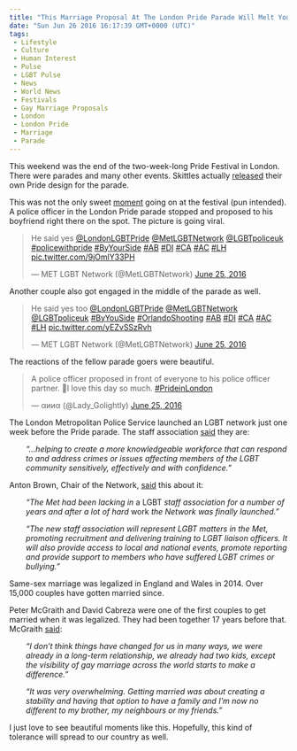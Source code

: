 ```yaml
---
title: "This Marriage Proposal At The London Pride Parade Will Melt Your Heart"
date: "Sun Jun 26 2016 16:17:39 GMT+0000 (UTC)"
tags: 
 - Lifestyle
 - Culture
 - Human Interest
 - Pulse
 - LGBT Pulse
 - News
 - World News
 - Festivals
 - Gay Marriage Proposals
 - London
 - London Pride
 - Marriage
 - Parade
---
```

<p>This weekend was the end of the two-week-long Pride Festival in London. There were parades and many other events. Skittles actually <a href="http://www.liberalamerica.org/2016/06/26/skittles-released-an-lgbt-pride-design-and-it-is-pretty-awesome-tweets-and-video/">released</a> their own Pride design for the parade.</p><p>This was not the only sweet <a href="https://www.buzzfeed.com/laurasilver/a-london-police-officer-proposed-to-his-partner-at-pride-and?bffbmain&amp;utm_term=.npV90G37A#.onrgXnQxP" onclick="__gaTracker(&apos;send&apos;, &apos;event&apos;, &apos;outbound-article&apos;, &apos;https://www.buzzfeed.com/laurasilver/a-london-police-officer-proposed-to-his-partner-at-pride-and?bffbmain&amp;utm_term=.npV90G37A#.onrgXnQxP&apos;, &apos;moment&apos;);">moment</a> going on at the festival (pun intended). A police officer in the London Pride parade stopped and proposed to his boyfriend right there on the spot. The picture is going viral.</p><blockquote class="twitter-tweet" data-width="500"><p lang="en" dir="ltr">He said yes <a href="https://twitter.com/LondonLGBTPride" onclick="__gaTracker(&apos;send&apos;, &apos;event&apos;, &apos;outbound-article&apos;, &apos;https://twitter.com/LondonLGBTPride&apos;, &apos;@LondonLGBTPride&apos;);">@LondonLGBTPride</a> <a href="https://twitter.com/MetLGBTNetwork" onclick="__gaTracker(&apos;send&apos;, &apos;event&apos;, &apos;outbound-article&apos;, &apos;https://twitter.com/MetLGBTNetwork&apos;, &apos;@MetLGBTNetwork&apos;);">@MetLGBTNetwork</a> <a href="https://twitter.com/LGBTpoliceuk" onclick="__gaTracker(&apos;send&apos;, &apos;event&apos;, &apos;outbound-article&apos;, &apos;https://twitter.com/LGBTpoliceuk&apos;, &apos;@LGBTpoliceuk&apos;);">@LGBTpoliceuk</a> <a href="https://twitter.com/hashtag/policewithpride?src=hash" onclick="__gaTracker(&apos;send&apos;, &apos;event&apos;, &apos;outbound-article&apos;, &apos;https://twitter.com/hashtag/policewithpride?src=hash&apos;, &apos;#policewithpride&apos;);">#policewithpride</a> <a href="https://twitter.com/hashtag/ByYourSide?src=hash" onclick="__gaTracker(&apos;send&apos;, &apos;event&apos;, &apos;outbound-article&apos;, &apos;https://twitter.com/hashtag/ByYourSide?src=hash&apos;, &apos;#ByYourSide&apos;);">#ByYourSide</a> <a href="https://twitter.com/hashtag/AB?src=hash" onclick="__gaTracker(&apos;send&apos;, &apos;event&apos;, &apos;outbound-article&apos;, &apos;https://twitter.com/hashtag/AB?src=hash&apos;, &apos;#AB&apos;);">#AB</a> <a href="https://twitter.com/hashtag/DI?src=hash" onclick="__gaTracker(&apos;send&apos;, &apos;event&apos;, &apos;outbound-article&apos;, &apos;https://twitter.com/hashtag/DI?src=hash&apos;, &apos;#DI&apos;);">#DI</a> <a href="https://twitter.com/hashtag/CA?src=hash" onclick="__gaTracker(&apos;send&apos;, &apos;event&apos;, &apos;outbound-article&apos;, &apos;https://twitter.com/hashtag/CA?src=hash&apos;, &apos;#CA&apos;);">#CA</a> <a href="https://twitter.com/hashtag/AC?src=hash" onclick="__gaTracker(&apos;send&apos;, &apos;event&apos;, &apos;outbound-article&apos;, &apos;https://twitter.com/hashtag/AC?src=hash&apos;, &apos;#AC&apos;);">#AC</a> <a href="https://twitter.com/hashtag/LH?src=hash" onclick="__gaTracker(&apos;send&apos;, &apos;event&apos;, &apos;outbound-article&apos;, &apos;https://twitter.com/hashtag/LH?src=hash&apos;, &apos;#LH&apos;);">#LH</a> <a href="https://t.co/9jOmlY33PH" onclick="__gaTracker(&apos;send&apos;, &apos;event&apos;, &apos;outbound-article&apos;, &apos;https://t.co/9jOmlY33PH&apos;, &apos;pic.twitter.com/9jOmlY33PH&apos;);">pic.twitter.com/9jOmlY33PH</a></p>
<p>&#x2014; MET LGBT Network (@MetLGBTNetwork) <a href="https://twitter.com/MetLGBTNetwork/status/746694905515347969" onclick="__gaTracker(&apos;send&apos;, &apos;event&apos;, &apos;outbound-article&apos;, &apos;https://twitter.com/MetLGBTNetwork/status/746694905515347969&apos;, &apos;June 25, 2016&apos;);">June 25, 2016</a></p></blockquote><p><script async src="//platform.twitter.com/widgets.js" charset="utf-8"></script></p><p>Another couple also got engaged in the middle of the parade as well.</p><blockquote class="twitter-tweet" data-width="500"><p lang="en" dir="ltr">He said yes too <a href="https://twitter.com/LondonLGBTPride" onclick="__gaTracker(&apos;send&apos;, &apos;event&apos;, &apos;outbound-article&apos;, &apos;https://twitter.com/LondonLGBTPride&apos;, &apos;@LondonLGBTPride&apos;);">@LondonLGBTPride</a> <a href="https://twitter.com/MetLGBTNetwork" onclick="__gaTracker(&apos;send&apos;, &apos;event&apos;, &apos;outbound-article&apos;, &apos;https://twitter.com/MetLGBTNetwork&apos;, &apos;@MetLGBTNetwork&apos;);">@MetLGBTNetwork</a> <a href="https://twitter.com/LGBTpoliceuk" onclick="__gaTracker(&apos;send&apos;, &apos;event&apos;, &apos;outbound-article&apos;, &apos;https://twitter.com/LGBTpoliceuk&apos;, &apos;@LGBTpoliceuk&apos;);">@LGBTpoliceuk</a> <a href="https://twitter.com/hashtag/ByYouSide?src=hash" onclick="__gaTracker(&apos;send&apos;, &apos;event&apos;, &apos;outbound-article&apos;, &apos;https://twitter.com/hashtag/ByYouSide?src=hash&apos;, &apos;#ByYouSide&apos;);">#ByYouSide</a> <a href="https://twitter.com/hashtag/OrlandoShooting?src=hash" onclick="__gaTracker(&apos;send&apos;, &apos;event&apos;, &apos;outbound-article&apos;, &apos;https://twitter.com/hashtag/OrlandoShooting?src=hash&apos;, &apos;#OrlandoShooting&apos;);">#OrlandoShooting</a> <a href="https://twitter.com/hashtag/AB?src=hash" onclick="__gaTracker(&apos;send&apos;, &apos;event&apos;, &apos;outbound-article&apos;, &apos;https://twitter.com/hashtag/AB?src=hash&apos;, &apos;#AB&apos;);">#AB</a> <a href="https://twitter.com/hashtag/DI?src=hash" onclick="__gaTracker(&apos;send&apos;, &apos;event&apos;, &apos;outbound-article&apos;, &apos;https://twitter.com/hashtag/DI?src=hash&apos;, &apos;#DI&apos;);">#DI</a> <a href="https://twitter.com/hashtag/CA?src=hash" onclick="__gaTracker(&apos;send&apos;, &apos;event&apos;, &apos;outbound-article&apos;, &apos;https://twitter.com/hashtag/CA?src=hash&apos;, &apos;#CA&apos;);">#CA</a> <a href="https://twitter.com/hashtag/AC?src=hash" onclick="__gaTracker(&apos;send&apos;, &apos;event&apos;, &apos;outbound-article&apos;, &apos;https://twitter.com/hashtag/AC?src=hash&apos;, &apos;#AC&apos;);">#AC</a> <a href="https://twitter.com/hashtag/LH?src=hash" onclick="__gaTracker(&apos;send&apos;, &apos;event&apos;, &apos;outbound-article&apos;, &apos;https://twitter.com/hashtag/LH?src=hash&apos;, &apos;#LH&apos;);">#LH</a> <a href="https://t.co/yEZvSSzRvh" onclick="__gaTracker(&apos;send&apos;, &apos;event&apos;, &apos;outbound-article&apos;, &apos;https://t.co/yEZvSSzRvh&apos;, &apos;pic.twitter.com/yEZvSSzRvh&apos;);">pic.twitter.com/yEZvSSzRvh</a></p>
<p>&#x2014; MET LGBT Network (@MetLGBTNetwork) <a href="https://twitter.com/MetLGBTNetwork/status/746699545225072640" onclick="__gaTracker(&apos;send&apos;, &apos;event&apos;, &apos;outbound-article&apos;, &apos;https://twitter.com/MetLGBTNetwork/status/746699545225072640&apos;, &apos;June 25, 2016&apos;);">June 25, 2016</a></p></blockquote><p><script async src="//platform.twitter.com/widgets.js" charset="utf-8"></script></p><p>The reactions of the fellow parade goers were beautiful.</p><blockquote class="twitter-tweet" data-width="500"><p lang="en" dir="ltr">A police officer proposed in front of everyone to his police officer partner. &#x1F46C;I love this day so much. <a href="https://twitter.com/hashtag/PrideinLondon?src=hash" onclick="__gaTracker(&apos;send&apos;, &apos;event&apos;, &apos;outbound-article&apos;, &apos;https://twitter.com/hashtag/PrideinLondon?src=hash&apos;, &apos;#PrideinLondon&apos;);">#PrideinLondon</a></p>
<p>&#x2014; &#x3B1;&#x438;&#x438;&#x3B1; (@Lady_Golightly) <a href="https://twitter.com/Lady_Golightly/status/746700075963981824" onclick="__gaTracker(&apos;send&apos;, &apos;event&apos;, &apos;outbound-article&apos;, &apos;https://twitter.com/Lady_Golightly/status/746700075963981824&apos;, &apos;June 25, 2016&apos;);">June 25, 2016</a></p></blockquote><p><script async src="//platform.twitter.com/widgets.js" charset="utf-8"></script></p><p>The London Metropolitan Police Service launched an LGBT network just one week before the Pride parade. The staff association <a href="http://www.pinknews.co.uk/2016/06/23/londons-metropolitan-police-to-launch-lgbt-staff-network/" onclick="__gaTracker(&apos;send&apos;, &apos;event&apos;, &apos;outbound-article&apos;, &apos;http://www.pinknews.co.uk/2016/06/23/londons-metropolitan-police-to-launch-lgbt-staff-network/&apos;, &apos;said&apos;);">said</a> they are:</p><p style="padding-left: 30px;"><em>&#x201C;&#x2026;helping to create a more knowledgeable workforce that can respond to and address crimes or issues affecting members of the LGBT community sensitively, effectively and with confidence.&#x201D;</em></p><p>Anton Brown, Chair of the Network, <a href="http://www.pinknews.co.uk/2016/06/23/londons-metropolitan-police-to-launch-lgbt-staff-network/" onclick="__gaTracker(&apos;send&apos;, &apos;event&apos;, &apos;outbound-article&apos;, &apos;http://www.pinknews.co.uk/2016/06/23/londons-metropolitan-police-to-launch-lgbt-staff-network/&apos;, &apos;said&apos;);">said</a> this about it:</p><p style="padding-left: 30px;"><em>&#x201C;The Met had been lacking in </em>a LGBT<em> staff association for a number of years and after a lot of hard </em>work<em> the Network was finally launched.&#x201D;</em></p><p style="padding-left: 30px;"><em>&#x201C;The new staff association will represent LGBT matters in the Met, promoting recruitment and delivering training to LGBT liaison officers. It will also provide access to local and national events, promote reporting and provide support to members who have suffered LGBT crimes or bullying.&#x201D;</em></p><p>Same-sex marriage was legalized in England and Wales in 2014. Over 15,000 couples have gotten married since.</p><p>Peter McGraith and David Cabreza were one of the first couples to get married when it was legalized. They had been together 17 years before that. McGraith <a href="http://www.bbc.com/news/uk-34580793" onclick="__gaTracker(&apos;send&apos;, &apos;event&apos;, &apos;outbound-article&apos;, &apos;http://www.bbc.com/news/uk-34580793&apos;, &apos;said&apos;);" target="_blank">said</a>:</p><p style="padding-left: 30px;"><em>&#x201C;I don&#x2019;t think things have changed for us in many ways, we were already in a long-term relationship, we already had two kids, except the visibility of gay marriage across the world starts to make a difference.&#x201D;</em></p><p style="padding-left: 30px;"><em>&#x201C;It was very overwhelming. Getting married was about creating a stability and having that option to have a family and I&#x2019;m now no different to my brother, my neighbours or my friends.&#x201D;</em></p><p>I just love to see beautiful moments like this. Hopefully, this kind of tolerance will spread to our country as well.</p>
